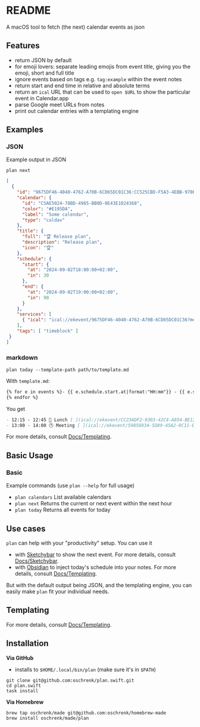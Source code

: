 # README

A macOS tool to fetch (the next) calendar events as json

## Features

- return JSON by default
- for emoji lovers: separate leading emojis from event title, giving you the emoji, short and full title
- ignore events based on tags e.g. `tag:example` within the event notes
- return start and end time in relative and absolute terms
- return an `ical` URL that can be used to `open $URL` to show the particular event in Calendar.app
- parse Google meet URLs from notes
- print out calendar entries with a templating engine

## Examples

### JSON

Example output in JSON

`plan next`

```json
[
  {
    "id": "9675DF46-4040-4762-A70B-6CD65DC01C36:CC525CBD-F5A3-4EBB-970E-7A0EC2D2370D",
    "calendar": {
      "id": "C5AE5024-78BD-4965-BB0D-0E43E1024368",
      "color": "#E195DA",
      "label": "Some calendar",
      "type": "caldav"
    },
    "title": {
      "full": "🏆 Release plan",
      "description": "Release plan",
      "icon": "🏆"
    },
    "schedule": {
      "start": {
        "at": "2024-09-02T18:00:00+02:00",
        "in": 30
      },
      "end": {
        "at": "2024-09-02T19:00:00+02:00",
        "in": 90
      }
    },
    "services": [
      { "ical": "ical://ekevent/9675DF46-4040-4762-A70B-6CD65DC01C36?method=show&options=more" }
    ],
    "tags": [ "timeblock" ]
 }
]
```

### markdown

`plan today --template-path path/to/template.md`

With `template.md`:

```markdown
{% for e in events %}- {{ e.schedule.start.at|format:"HH:mm"}} - {{ e.schedule.end.at|format:"HH:mm"}}{{ e.title.full }} [ ]({{e.services["ical"]}}) #{{ e.calendar.label|lowercase }}
{% endfor %}
```

You get

```markdown
- 12:15 - 12:45 🥗 Lunch [ ](ical://ekevent/CC23ADF2-9303-42C4-A854-BE12F2081E16?method=show&options=more) #private
- 13:00 - 14:00 🕐 Meeting [ ](ical://ekevent/59856934-5D89-45A2-9C11-0E3877F1B082?method=show&options=more) #work
```

For more details, consult [Docs/Templating](Docs/Templating.md).

## Basic Usage

### Basic

Example commands (use `plan --help` for full usage)

- `plan calendars` List available calendars
- `plan next` Returns the current or next event within the next hour
- `plan today` Returns all events for today

## Use cases

`plan` can help with your "productivity" setup. You can use it

- with [Sketchybar](https://felixkratz.github.io/SketchyBar/) to show the next event.
For more details, consult [Docs/Sketchybar](./Docs/Sketchybar.md).
- with [Obsidian](https://obsidian.md/) to inject today's schedule into your notes. For more details, consult [Docs/Templating](Docs/Templating.md).

But with the default output being JSON, and the templating engine, you can easily make `plan` fit your individual needs.

## Templating

For more details, consult [Docs/Templating](Docs/Templating.md).

## Installation

**Via GitHub**

- installs to `$HOME/.local/bin/plan` (make sure it's in `$PATH`)

```
git clone git@github.com:oschrenk/plan.swift.git
cd plan.swift
task install
```

**Via Homebrew**

```
brew tap oschrenk/made git@github.com:oschrenk/homebrew-made
brew install oschrenk/made/plan
```
